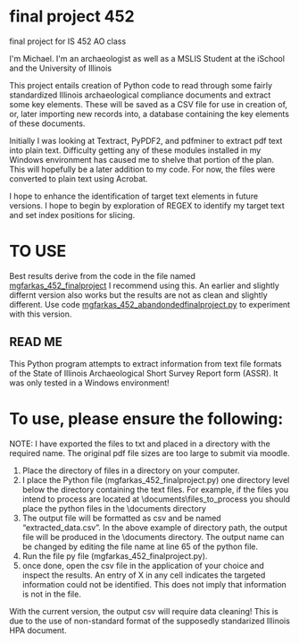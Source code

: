 # final project 452
final project for IS 452 AO class

I'm Michael. I'm an archaeologist as well as a MSLIS Student at the iSchool and the University of Illinois


This project entails creation of Python code to read through some fairly standardized Illinois archaeological compliance documents and extract some key elements. These will be saved as a CSV file for use in creation of, or, later importing new records into, a database containing the key elements of these documents.

Initially I was looking at Textract, PyPDF2, and pdfminer to extract pdf text into plain text. Difficulty getting any of these modules installed in my Windows environment has caused me to shelve that portion of the plan. This will hopefully be a later addition to my code. For now, the files were converted to plain text using Acrobat.

I hope to enhance the identification of target text elements in future versions. I hope to begin by exploration of REGEX to identify my target text and set index positions for slicing.

# TO USE
Best results derive from the code in the file named [mgfarkas_452_finalproject](/mgfarkas_452_finalproject.py)  I recommend using this.
An earlier and slightly differnt version also works but the results are not as clean and slightly different. Use code [mgfarkas_452_abandondedfinalproject.py](mgfarkas_452_abandondedfinalproject.py)  to experiment with this version.


## READ ME
This Python program attempts to extract information from text file formats of the State of Illinois Archaeological Short Survey Report form (ASSR).
It was only tested in a Windows environment!
# To use, please ensure the following:
NOTE: I have exported the files to txt and placed in a directory with the required name. The original pdf file sizes are too large to submit via moodle.
1) Place the directory of files in a directory on your computer. 
2) I place the Python file (mgfarkas_452_finalproject.py)  one directory level below the directory containing the text files.
	For example, if the files you intend to process are located at
	\\documents\files_to_process  you should place the python files in the \\documents directory
3) The output file will be formatted as csv and be named “extracted_data.csv”. In the above example of directory path, the output file will be produced in the \\documents directory. The output name can be changed by editing the file name at line 65 of the python file.
4) Run the file py file (mgfarkas_452_finalproject.py).
5) once done, open the csv file in the application of your choice and inspect the results. An entry of X in any cell indicates the targeted information could not be identified. This does not imply that information is not in the file.



With the current version, the output csv will require data cleaning! This is due to the use of non-standard format of the supposedly standarized Illinois HPA document. 
